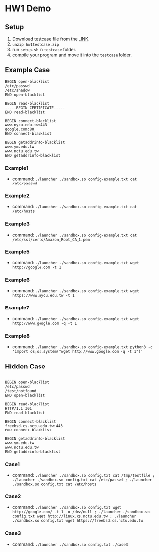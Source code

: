# HW1 Demo

## Setup

1. Download testcase file from the [LINK](https://up23.zoolab.org/up23/hw1/hw1testcase.zip).
2. `unzip hw1testcase.zip`
3. run `setup.sh` in `testcase` folder.
4. compile your program and move it into the `testcase` folder.

## Example Case

```
BEGIN open-blacklist
/etc/passwd
/etc/shadow
END open-blacklist

BEGIN read-blacklist
-----BEGIN CERTIFICATE-----
END read-blacklist

BEGIN connect-blacklist
www.nycu.edu.tw:443
google.com:80
END connect-blacklist

BEGIN getaddrinfo-blacklist
www.ym.edu.tw
www.nctu.edu.tw
END getaddrinfo-blacklist
```

### Example1
* command: `./launcher ./sandbox.so config-example.txt cat /etc/passwd`
### Example2
* command: `./launcher ./sandbox.so config-example.txt cat /etc/hosts`
### Example3
* command: `./launcher ./sandbox.so config-example.txt cat /etc/ssl/certs/Amazon_Root_CA_1.pem`
### Example5
* command: `./launcher ./sandbox.so config-example.txt wget http://google.com -t 1`
### Example6
* command: `./launcher ./sandbox.so config-example.txt wget https://www.nycu.edu.tw -t 1`
### Example7
* command: `./launcher ./sandbox.so config-example.txt wget http://www.google.com -q -t 1`
### Example8
* command: `./launcher ./sandbox.so config-example.txt python3 -c 'import os;os.system("wget http://www.google.com -q -t 1")'`
## Hidden Case

```

BEGIN open-blacklist
/etc/passwd
/test/notfound
END open-blacklist

BEGIN read-blacklist
HTTP/1.1 301
END read-blacklist

BEGIN connect-blacklist
freebsd.cs.nctu.edu.tw:443
END connect-blacklist

BEGIN getaddrinfo-blacklist
www.ym.edu.tw
www.nctu.edu.tw
END getaddrinfo-blacklist

```

### Case1
* command: `./launcher ./sandbox.so config.txt cat /tmp/testfile ; ./launcher ./sandbox.so config.txt cat /etc/passwd ; ./launcher ./sandbox.so config.txt cat /etc/hosts`
### Case2
* command: `./launcher ./sandbox.so config.txt wget http://google.com/ -t 1 -o /dev/null ; ./launcher ./sandbox.so config.txt wget http://linux.cs.nctu.edu.tw ; ./launcher ./sandbox.so config.txt wget https://freebsd.cs.nctu.edu.tw`
### Case3
* command: `./launcher ./sandbox.so config.txt ./case3`
